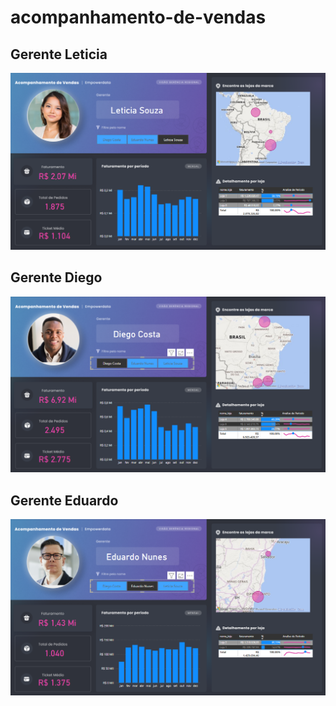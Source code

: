 # acompanhamento-de-vendas

## Gerente Leticia
![Alt text](image.png)

## Gerente Diego
![Alt text](image-1.png)

## Gerente Eduardo
![Alt text](image-2.png)